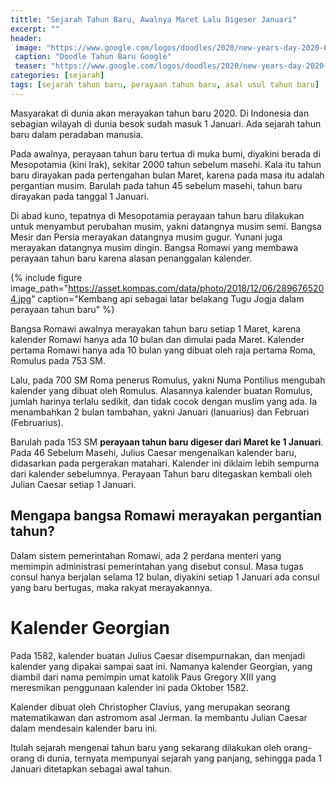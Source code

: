 ```yaml
---
tittle: "Sejarah Tahun Baru, Awalnya Maret Lalu Digeser Januari"
excerpt: ""
header:
 image: "https://www.google.com/logos/doodles/2020/new-years-day-2020-6753651837108248-l.png"
 caption: "Doodle Tahun Baru Google"
 teaser: "https://www.google.com/logos/doodles/2020/new-years-day-2020-6753651837108248-m.png"
categories: [sejarah]
tags: [sejarah tahun baru, perayaan tahun baru, asal usul tahun baru]
---
```


Masyarakat di dunia akan merayakan tahun baru 2020. Di Indonesia dan sebagian wilayah di dunia besok sudah masuk 1 Januari. Ada sejarah tahun baru dalam peradaban manusia.

Pada awalnya, perayaan tahun baru tertua di muka bumi, diyakini berada di Mesopotamia (kini Irak), sekitar 2000 tahun sebelum masehi. Kala itu tahun baru dirayakan pada pertengahan bulan Maret, karena pada masa itu adalah pergantian musim. Barulah pada tahun 45 sebelum masehi, tahun baru dirayakan pada tanggal 1 Januari. 

Di abad kuno, tepatnya di Mesopotamia perayaan tahun baru dilakukan untuk menyambut perubahan musim, yakni datangnya musim semi. Bangsa Mesir dan Persia merayakan datangnya musim gugur. Yunani juga merayakan datangnya musim dingin. Bangsa Romawi yang membawa perayaan tahun baru karena alasan penanggalan kalender.

{% include figure image_path="https://asset.kompas.com/data/photo/2018/12/06/2896765204.jpg" caption="Kembang api sebagai latar belakang Tugu Jogja dalam perayaan tahun baru" %}

Bangsa Romawi awalnya merayakan tahun baru setiap 1 Maret, karena kalender Romawi hanya ada 10 bulan dan dimulai pada Maret. Kalender pertama Romawi hanya ada 10 bulan yang dibuat oleh raja pertama Roma, Romulus pada 753 SM.

Lalu, pada 700 SM Roma penerus Romulus, yakni Numa Pontilius mengubah kalender yang dibuat oleh Romulus. Alasannya kalender buatan Romulus, jumlah harinya terlalu sedikit, dan tidak cocok dengan muslim yang ada. Ia menambahkan 2 bulan tambahan, yakni Januari (lanuarius) dan Februari (Februarius).

Barulah pada 153 SM **perayaan tahun baru digeser dari Maret ke 1 Januari**. Pada 46 Sebelum Masehi, Julius Caesar mengenalkan kalender baru, didasarkan pada pergerakan matahari. Kalender ini diklaim lebih sempurna dari kalender sebelumnya. Perayaan Tahun baru ditegaskan kembali oleh Julian Caesar setiap 1 Januari.

## Mengapa bangsa Romawi merayakan pergantian tahun?

Dalam sistem pemerintahan Romawi, ada 2 perdana menteri yang memimpin administrasi pemerintahan yang disebut consul. Masa tugas consul hanya berjalan selama 12 bulan, diyakini setiap 1 Januari ada consul yang baru bertugas, maka rakyat merayakannya.

# Kalender Georgian 

Pada 1582, kalender buatan Julius Caesar disempurnakan, dan menjadi kalender yang dipakai sampai saat ini. Namanya kalender Georgian, yang diambil dari nama pemimpin umat katolik Paus Gregory XIII yang meresmikan penggunaan kalender ini pada Oktober 1582.

Kalender dibuat oleh Christopher Clavius, yang merupakan seorang matematikawan dan astromom asal Jerman. Ia membantu Julian Caesar dalam mendesain kalender baru ini.

Itulah sejarah mengenai tahun baru yang sekarang dilakukan oleh orang-orang di dunia, ternyata mempunyai sejarah yang panjang, sehingga pada 1 Januari ditetapkan sebagai awal tahun.
